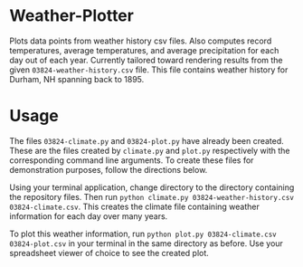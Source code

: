 # Weather-Plotter
Plots data points from weather history csv files. Also computes record temperatures, average temperatures, and average precipitation for each day out of each year. Currently tailored toward rendering results from the given `03824-weather-history.csv` file.  This file contains weather history for Durham, NH spanning back to 1895.

# Usage
The files `03824-climate.py` and `03824-plot.py` have already been created.  These are the files created by `climate.py` and `plot.py` respectively with the corresponding command line arguments.  To create these files for demonstration purposes, follow the directions below.

Using your terminal application, change directory to the directory containing the repository files.  Then run `python climate.py 03824-weather-history.csv 03824-climate.csv`.  This creates the climate file containing weather information for each day over many years.

To plot this weather information, run `python plot.py 03824-climate.csv 03824-plot.csv` in your terminal in the same directory as before.  Use your spreadsheet viewer of choice to see the created plot.
